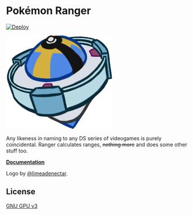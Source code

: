 # Pokémon Ranger

[![Deploy](https://github.com/Corvimae/pokemon-ranger/actions/workflows/main.yml/badge.svg)](https://github.com/Corvimae/pokemon-ranger/actions/workflows/main.yml)

![Ranger Logo](/docs/_media/logo-50.png)

Any likeness in naming to any DS series of videogames is purely coincidental. Ranger calculates ranges, ~~nothing more~~ and does some other stuff too.

**[Documentation](https://docs.ranger.maybreak.com/)**

Logo by [@limeadenectar](https://twitter.com/limeadenectar).

## License

[GNU GPU v3](LICENSE)
